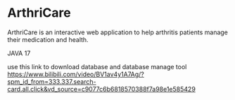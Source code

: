 # ArthriCare
ArthriCare is an interactive web application to help arthritis patients manage their medication and health. 

JAVA 17

use this link to download database and database manage tool
https://www.bilibili.com/video/BV1av4y1A7Ag/?spm_id_from=333.337.search-card.all.click&vd_source=c9077c6b6818570388f7a98e1e585429
